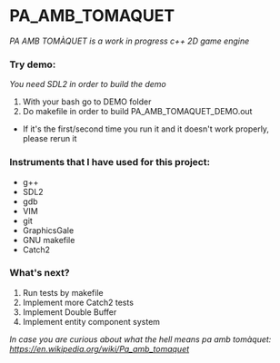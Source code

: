 # PA_AMB_TOMAQUET
*PA AMB TOMÀQUET is a work in progress c++ 2D game engine*

### Try demo:
*You need SDL2 in order to build the demo*
1. With your bash go to DEMO folder
2. Do makefile in order to build PA_AMB_TOMAQUET_DEMO.out
  - If it's the first/second time you run it and it doesn't work properly, please rerun it

### Instruments that I have used for this project:
- g++
- SDL2
- gdb
- VIM
- git
- GraphicsGale
- GNU makefile
- Catch2

### What's next?
1. Run tests by makefile
2. Implement more Catch2 tests
3. Implement Double Buffer
4. Implement entity component system


*In case you are curious about what the hell means pa amb tomàquet: https://en.wikipedia.org/wiki/Pa_amb_tomaquet*

